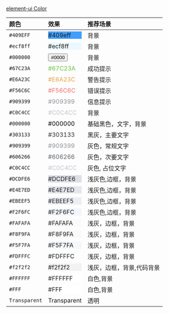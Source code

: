 [element-ui Color](https://element.eleme.cn/#/zh-CN/component/color)

颜色|效果|推荐场景
:---|:---|:---
`#409EFF`|<div style="background-color:#409eff;">#409eff</div>|背景
`#ecf8ff`|<div style="background-color:#ecf8ff;">#ecf8ff</div>|背景
`#000000`|<button style="color:#000000;">#0000</button>|背景
`#67C23A`|<font color="#67C23A">#67C23A</font>| 成功提示
`#E6A23C`|<font color="#E6A23C">#E6A23C</font>| 警告提示
`#F56C6C`|<font color="#F56C6C">#F56C6C</font>| 错误提示
`#909399`|<font color="#909399">#909399</font>| 信息提示
`#C0C4CC`|<font color="#C0C4CC">#C0C4CC</font>| 背景
`#000000`|<font color="#000000">#000000</font>| 基础黑色，文字，背景
`#303133`|<font color="#303133">#303133</font>| 黑灰，主要文字
`#909399`|<font color="#909399">#909399</font>| 灰色，常规文字
`#606266`|<font color="#606266">#606266</font>| 灰色，次要文字
`#C0C4CC`|<font color="#C0C4CC">#C0C4CC</font>| 灰色, 占位文字
`#DCDFE6`|<div style="background-color:#DCDFE6">#DCDFE6</div>| 浅灰色,边框，背景
`#E4E7ED`|<div style="background-color:#E4E7ED">#E4E7ED</div>| 浅灰色,边框，背景
`#EBEEF5`|<div style="background-color:#EBEEF5">#EBEEF5</div>| 浅灰色,边框，背景
`#F2F6FC`|<div style="background-color:#F2F6FC">#F2F6FC</div>| 浅灰色,边框，背景
`#FAFAFA`|<div style="background-color:#FAFAFA">#FAFAFA</div>| 浅灰，边框，背景
`#F8F9FA`|<div style="background-color:#F8F9FA">#F8F9FA</div>| 浅灰，边框，背景
`#F5F7FA`|<div style="background-color:#F5F7FA">#F5F7FA</div>| 浅灰，边框，背景
`#FDFFFC`|<div style="background-color:#FDFFFC">#FDFFFC</div>| 浅灰，边框，背景
`#f2f2f2`|<div style="background-color:#f2f2f2">#f2f2f2</div>| 浅灰，边框，背景,代码背景
`#FFFFFF`|<div style="background-color:#FFFFFF">#FFFFFF</div>| 白色,背景
`#FFF`|<div style="background-color:#FFF">#FFF</div>| 白色,背景
`Transparent`|<font color="Transparent">Transparent</font>| 透明
